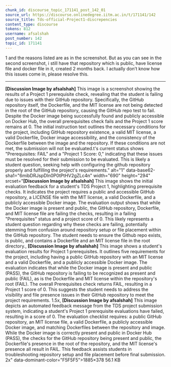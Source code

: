 ```yaml
---
chunk_id: discourse_topic_171141_post_142_01
source_url: https://discourse.onlinedegree.iitm.ac.in/t/171141/142
source_title: Tds-official-Project1-discrepencies
content_type: discourse
tokens: 812
username: afsalshah
post_number: 142
topic_id: 171141
---
```


1 and the reasons listed are as in the screenshot. But as you can see in the second screenshot, i still have that repository which is public, have license file and docker file in it, created 2 months back. I actually don’t know how this issues come in, please resolve this.

---

**[Discussion Image by afsalshah]** This image is a screenshot showing the results of a Project 1 prerequisite check, revealing that the student is failing due to issues with their GitHub repository. Specifically, the GitHub repository itself, the Dockerfile, and the MIT license are not being detected in the root of the GitHub repository, causing the GitHub repo test to fail. Despite the Docker image being successfully found and publicly accessible on Docker Hub, the overall prerequisites check fails and the Project 1 score remains at 0. The initial instruction text outlines the necessary conditions for the project, including GitHub repository existence, a valid MIT license, a valid Dockerfile, Docker image accessibility, and the consistency of the Dockerfile between the image and the repository. If these conditions are not met, the submission will not be evaluated.t's current status shows "Prerequisites: FAIL" and a "Project 1 Score: 0," indicating that these issues must be resolved for their submission to be evaluated. This is likely a student question, seeking help with configuring the github repository properly and fulfilling the project's requirements." alt="1" data-base62-sha1="6mibDRJspDln0P0tPtHV2gZLc4n" width="690" height="294" srcset="**[Discussion Image by afsalshah]** This image shows the initial evaluation feedback for a student's TDS Project 1, highlighting prerequisite checks. It indicates the project requires a public and accessible GitHub repository, a LICENSE file with the MIT license, a valid Dockerfile, and a publicly accessible Docker image. The evaluation output shows that while the Docker image is present and public, the GitHub repository, Dockerfile, and MIT license file are failing the checks, resulting in a failing "Prerequisites" status and a project score of 0. This likely represents a student question regarding why these checks are failing, potentially stemming from confusion around repository setup or file placement within the GitHub repository. The student needs to ensure the Github repo exists, is public, and contains a Dockerfile and an MIT license file in the root directory., **[Discussion Image by afsalshah]** This image shows a student's evaluation results for Project 1 prerequisites. It outlines five requirements for the project, including having a public GitHub repository with an MIT license and a valid Dockerfile, and a publicly accessible Docker image. The evaluation indicates that while the Docker image is present and public (PASS), the GitHub repository is failing to be recognized as present and public (FAIL), as is the Dockerfile and MIT license within the repository's root (FAIL). The overall Prerequisites check returns FAIL, resulting in a Project 1 score of 0. This suggests the student needs to address the visibility and file presence issues in their GitHub repository to meet the project requirements. 1.5x, **[Discussion Image by afsalshah]** This image depicts an automated feedback message from the TDS project submission system, indicating a student's Project 1 prerequisite evaluations have failed, resulting in a score of 0. The evaluation checklist requires: a public GitHub repository, an MIT license file, a valid Dockerfile, a publicly accessible Docker image, and matching Dockerfiles between the repository and image. While the Docker image is correctly present and public in Docker Hub (PASS), the checks for the GitHub repository being present and public, the Dockerfile's presence in the root of the repository, and the MIT license's presence all result in FAIL. This feedback assists students in troubleshooting repository setup and file placement before final submission. 2x" data-dominant-color="F5F5F5">1885×378 56.1 KB
